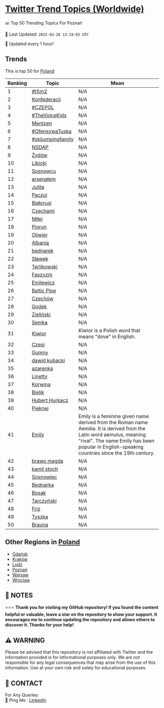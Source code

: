 [Twitter Trend Topics (Worldwide)](https://github.com/ErcinDedeoglu/Twitter-Trend-Topics)
==========


📊 Top 50 Trending Topics For Poznań

📆 Last Updated: `2023-03-26 13:19:05 UTC`

🔧 Updated every 1 hour!


## Trends

This is top 50 for [Poland](</Poland>)

| Ranking | Topic | Mean |
| ------- | ------------ | ------------ |
| 1 | [#t5m2](http://twitter.com/search?q=%23t5m2) | N/A |
| 2 | [Konfederacji](http://twitter.com/search?q=Konfederacji) | N/A |
| 3 | [#CZEPOL](http://twitter.com/search?q=%23CZEPOL) | N/A |
| 4 | [#TheVoiceKids](http://twitter.com/search?q=%23TheVoiceKids) | N/A |
| 5 | [Mentzen](http://twitter.com/search?q=Mentzen) | N/A |
| 6 | [#OfensywaTuska](http://twitter.com/search?q=%23OfensywaTuska) | N/A |
| 7 | [#skijumpingfamily](http://twitter.com/search?q=%23skijumpingfamily) | N/A |
| 8 | [NSDAP](http://twitter.com/search?q=NSDAP) | N/A |
| 9 | [Żydów](http://twitter.com/search?q=%c5%bbyd%c3%b3w) | N/A |
| 10 | [Libicki](http://twitter.com/search?q=Libicki) | N/A |
| 11 | [Sosnowcu](http://twitter.com/search?q=Sosnowcu) | N/A |
| 12 | [arsenałem](http://twitter.com/search?q=arsena%c5%82em) | N/A |
| 13 | [Julita](http://twitter.com/search?q=Julita) | N/A |
| 14 | [Paczul](http://twitter.com/search?q=Paczul) | N/A |
| 15 | [Białorusi](http://twitter.com/search?q=Bia%c5%82orusi) | N/A |
| 16 | [Czechami](http://twitter.com/search?q=Czechami) | N/A |
| 17 | [Miłej](http://twitter.com/search?q=Mi%c5%82ej) | N/A |
| 18 | [Piorun](http://twitter.com/search?q=Piorun) | N/A |
| 19 | [Oliwier](http://twitter.com/search?q=Oliwier) | N/A |
| 20 | [Albanią](http://twitter.com/search?q=Albani%c4%85) | N/A |
| 21 | [bednarek](http://twitter.com/search?q=bednarek) | N/A |
| 22 | [Sławek](http://twitter.com/search?q=S%c5%82awek) | N/A |
| 23 | [Terlikowski](http://twitter.com/search?q=Terlikowski) | N/A |
| 24 | [Faszyzm](http://twitter.com/search?q=Faszyzm) | N/A |
| 25 | [Emilewicz](http://twitter.com/search?q=Emilewicz) | N/A |
| 26 | [Baltic Pipe](http://twitter.com/search?q=Baltic+Pipe) | N/A |
| 27 | [Czechów](http://twitter.com/search?q=Czech%c3%b3w) | N/A |
| 28 | [Godek](http://twitter.com/search?q=Godek) | N/A |
| 29 | [Zieliński](http://twitter.com/search?q=Zieli%c5%84ski) | N/A |
| 30 | [Semka](http://twitter.com/search?q=Semka) | N/A |
| 31 | [Kiwior](http://twitter.com/search?q=Kiwior) | Kiwior is a Polish word that means "dove" in English. |
| 32 | [Czesi](http://twitter.com/search?q=Czesi) | N/A |
| 33 | [Gumny](http://twitter.com/search?q=Gumny) | N/A |
| 34 | [dawid kubacki](http://twitter.com/search?q=dawid+kubacki) | N/A |
| 35 | [azarenką](http://twitter.com/search?q=azarenk%c4%85) | N/A |
| 36 | [Linetty](http://twitter.com/search?q=Linetty) | N/A |
| 37 | [Korwina](http://twitter.com/search?q=Korwina) | N/A |
| 38 | [Bielik](http://twitter.com/search?q=Bielik) | N/A |
| 39 | [Hubert Hurkacz](http://twitter.com/search?q=Hubert+Hurkacz) | N/A |
| 40 | [Pięknej](http://twitter.com/search?q=Pi%c4%99knej) | N/A |
| 41 | [Emily](http://twitter.com/search?q=Emily) | Emily is a feminine given name derived from the Roman name Aemilia. It is derived from the Latin word aemulus, meaning "rival". The name Emily has been popular in English-speaking countries since the 19th century. |
| 42 | [brawo magda](http://twitter.com/search?q=brawo+magda) | N/A |
| 43 | [kamil stoch](http://twitter.com/search?q=kamil+stoch) | N/A |
| 44 | [Sosnowiec](http://twitter.com/search?q=Sosnowiec) | N/A |
| 45 | [Bednarka](http://twitter.com/search?q=Bednarka) | N/A |
| 46 | [Bosak](http://twitter.com/search?q=Bosak) | N/A |
| 47 | [Tarczyński](http://twitter.com/search?q=Tarczy%c5%84ski) | N/A |
| 48 | [Friz](http://twitter.com/search?q=Friz) | N/A |
| 49 | [Tyszka](http://twitter.com/search?q=Tyszka) | N/A |
| 50 | [Brauna](http://twitter.com/search?q=Brauna) | N/A |



## Other Regions in [Poland](</Poland>)

* [Gdańsk](</Poland/Gdańsk.md>)
* [Kraków](</Poland/Kraków.md>)
* [Lodz](</Poland/Lodz.md>)
* [Poznań](</Poland/Poznań.md>)
* [Warsaw](</Poland/Warsaw.md>)
* [Wroclaw](</Poland/Wroclaw.md>)



## 📝 NOTES

⭐⭐⭐ **Thank you for visiting my GitHub repository! If you found the content helpful or valuable, leave a star on the repository to show your support. It encourages me to continue updating the repository and allows others to discover it. Thanks for your help!**


## ⚠️ WARNING

Please be advised that this repository is not affiliated with Twitter and the information provided is for informational purposes only. We are not responsible for any legal consequences that may arise from the use of this information. Use at your own risk and solely for educational purposes.


## 📨 CONTACT

 For Any Queries:  
            🏓 Ping Me : [LinkedIn](https://www.linkedin.com/in/ercindedeoglu/)
